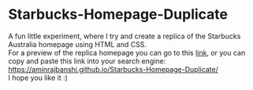 # Starbucks-Homepage-Duplicate
A fun little experiment, where I try and create a replica of the Starbucks Australia homepage using HTML and CSS.  
For a preview of the replica homepage you can go to this <a href="https://aminrajbanshi.github.io/Starbucks-Homepage-Duplicate/" target="_blank">link</a>, or you can copy and paste this link into your search engine:  
https://aminrajbanshi.github.io/Starbucks-Homepage-Duplicate/  
I hope you like it :)
